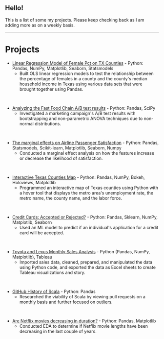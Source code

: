 ## Hello!
This is a list of some my projects. Please keep checking back as I am adding more as on a weekly basis. 

---

# Projects
- <a href="https://github.com/joe-bryan/Lin_Reg_Femalepct_TXcounties">Linear Regression Model of Female Pct on TX Counties</a> - Python: Pandas, NumPy, Matplotlib, Seaborn, Statsmodels
  - Built OLS linear regression models to test the relationship between the percentage of females in a county and the county's median household income in Texas using various data sets that were brought together using Pandas.
<br>

- <a href="https://github.com/joe-bryan/AB-test-fastfood">Analyzing the Fast Food Chain A/B test results</a> - Python: Pandas, SciPy
  - Investigated a marketing campaign's A/B test results with bootstrapping and non-parametric ANOVA techniques due to non-normal distributions.
<br>

- <a href="https://github.com/joe-bryan/logistic-regression-airline-marginal-effects">The marginal effects on Airline Passenger Satisfaction</a> - Python: Pandas, Statsmodels, Scikit-learn, Matplotlib, Seaborn, Numpy
  - Conducted a marginal effect analysis on how the features increase or decrease the likelihood of satisfaction.
 <br>
 
- <a href="https://github.com/joe-bryan/tx-counties-map">Interactive Texas Counties Map</a> - Python: Pandas, NumPy, Bokeh, Holoviews, Matplotlib
  - Programmed an interactive map of Texas counties using Python with a hover tool that displays the metro area's unemployment rate, the metro name, the county name, and the labor force.
<br>

- <a href="https://github.com/joe-bryan/ML-are-you-approved-creditcard">Credit Cards: Accepted or Rejected?</a> - Python: Pandas, Sklearn, NumPy, Matplotlib, Seaborn
  - Used an ML model to predict if an individual's application for a credit card will be accepted.
<br>

- <a href="https://github.com/joe-bryan/toyota-lexus-sales">Toyota and Lexus Monthly Sales Analysis</a> - Python (Pandas, NumPy, Matplotlib), Tableau
  - Imported sales data, cleaned, prepared, and manipulated the data using Python code, and exported the data as Excel sheets to create Tableau visualizations and story.
<br>

- <a href="https://github.com/joe-bryan/toyota-lexus-sales">GitHub History of Scala</a> - Python: Pandas
  - Researched the viability of Scala by viewing pull requests on a monthly basis and further focused on outliers.
<br>


- <a href="https://github.com/joe-bryan/netflix-movie-lengths-decreasing">Are Netflix movies decreasing in duration?</a> - Python: Pandas, Matplotlib
  - Conducted EDA to determine if Netflix movie lengths have been decreasing in the last couple of years.
